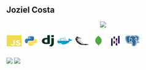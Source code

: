 ## Joziel Costa
<div align="center">
  <a href="https://github.com/jozielsc">
  <img height="180em" src="https://github-readme-stats.vercel.app/api?username=jozielsc&show_icons=true&theme=dracula&include_all_commits=true&count_private=true"/>
  </a>
</div>
<div style="display: inline_block"><br>
  <img align="center" alt="jsc-Js" height="30" width="40" src="https://raw.githubusercontent.com/devicons/devicon/master/icons/javascript/javascript-plain.svg">
  <img align="center" alt="jsc-Python" height="30" width="40" src="https://raw.githubusercontent.com/devicons/devicon/master/icons/python/python-original.svg">
  <img align="center" alt="jsc-Django" height="30" width="40" src="https://raw.githubusercontent.com/devicons/devicon/master/icons/django/django-plain.svg">
  <img align="center" alt="jsc-Docker" height="30" width="40" src="https://raw.githubusercontent.com/devicons/devicon/master/icons/docker/docker-plain.svg">
  <img align="center" alt="jsc-Flask" height="30" width="40" src="https://raw.githubusercontent.com/devicons/devicon/master/icons/flask/flask-original.svg">
  <img align="center" alt="jsc-MongoDb" height="30" width="40" src="https://raw.githubusercontent.com/devicons/devicon/master/icons/mongodb/mongodb-plain.svg">
  <img align="center" alt="jsc-Pandas" height="30" width="40" src="https://raw.githubusercontent.com/devicons/devicon/master/icons/pandas/pandas-original.svg">
  <img align="center" alt="jsc-Postgres" height="30" width="40" src="https://raw.githubusercontent.com/devicons/devicon/master/icons/postgresql/postgresql-plain.svg">
</div>

##

<div> 
  <a href = "mailto:jozielsc@gmail.com"><img src="https://img.shields.io/badge/-Gmail-%23333?style=for-the-badge&logo=gmail&logoColor=white" target="_blank"></a>
  <a href="https://www.linkedin.com/in/jozielsc" target="_blank"><img src="https://img.shields.io/badge/-LinkedIn-%230077B5?style=for-the-badge&logo=linkedin&logoColor=white" target="_blank"></a> 
 
